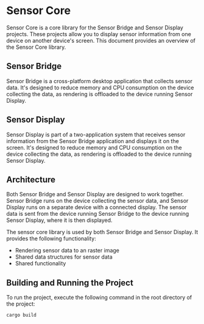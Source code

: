 # Sensor Core

Sensor Core is a core library for the Sensor Bridge and Sensor Display projects. These projects allow you to display
sensor information from one device on another device's screen. This document provides an overview of the Sensor Core
library.

## Sensor Bridge

Sensor Bridge is a cross-platform desktop application that collects sensor data. It's designed to reduce memory and CPU
consumption on the device collecting the data, as rendering is offloaded to the device running Sensor Display.

## Sensor Display

Sensor Display is part of a two-application system that receives sensor information from the Sensor Bridge application
and displays it on the screen. It's designed to reduce memory and CPU consumption on the device collecting the data, as
rendering is offloaded to the device running Sensor Display.

## Architecture

Both Sensor Bridge and Sensor Display are designed to work together. Sensor Bridge runs on the device collecting the
sensor data, and Sensor Display runs on a separate device with a connected display. The sensor data is sent from the
device running Sensor Bridge to the device running Sensor Display, where it is then displayed.

The sensor core library is used by both Sensor Bridge and Sensor Display. It provides the following functionality:

* Rendering sensor data to an raster image
* Shared data structures for sensor data
* Shared functionality

## Building and Running the Project

To run the project, execute the following command in the root directory of the project:

```shell
cargo build
```
